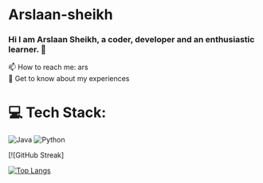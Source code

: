 # Arslaan-sheikh
### Hi I am Arslaan Sheikh, a coder, developer and an enthusiastic learner. 👋


📫 How to reach me: ars<br>📄 Get to know about my experiences 

# 💻 Tech Stack:
![Java](https://img.shields.io/badge/java-%23ED8B00.svg?style=plastic&logo=java&logoColor=white) ![Python](https://img.shields.io/badge/python-3670A0?style=plastic&logo=python&logoColor=ffdd54)

<!--


Here are some ideas to get you started:

- 🔭 I’m currently working on ...
- 🌱 I’m currently learning ...
- 👯 I’m looking to collaborate on ...
- 🤔 I’m looking for help with ...
- 💬 Ask me about ...
- 📫 How to reach me: ...
- 😄 Pronouns: ...
- ⚡ Fun fact: ...
-->
 [![GitHub Streak]
<td>
  
  
  [![Top Langs](https://github-readme-stats.vercel.app/api/top-langs/?username=Nishtha-Parashar&show_icons=true&locale=en&layout=compact)](https://github.com/anuraghazra/github-readme-stats)

  </td>
